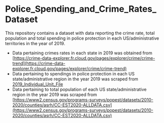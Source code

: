 # Police_Spending_and_Crime_Rates_Dataset

This repository contains a dataset with data reporting the crime rate, total population and total spending in police protection in each US/administrative territories in the year of 2019. 
* Data pertaining crimes rates in each state in 2019 was obtained from [https://crime-data-explorer.fr.cloud.gov/pages/explorer/crime/crime-trend](https://crime-data-explorer.fr.cloud.gov/pages/explorer/crime/crime-trend)
* Data pertaining to spendings in police protection in each US state/administrative region in the year 2019 was scraped from [2019_Individual_Unit_File](2019_Individual_Unit_File)
* Data pertaining to total population of each US state/administrative region in the year 2019 was scraped from [https://www2.census.gov/programs-surveys/popest/datasets/2010-2020/counties/asrh/CC-EST2020-ALLDATA.csv](https://www2.census.gov/programs-surveys/popest/datasets/2010-2020/counties/asrh/CC-EST2020-ALLDATA.csv)
